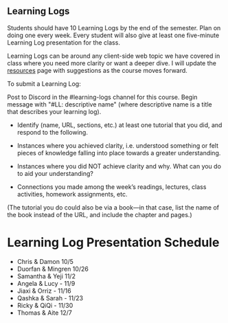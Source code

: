 ## Learning Logs

Students should have 10 Learning Logs by the end of the semester. Plan on doing one every week. Every student will also give at least one five-minute Learning Log presentation for the class.

Learning Logs can be around any client-side web topic we have covered in class where you need more clarity or want a deeper dive. I will update the [resources](resources.md) page with suggestions as the course moves forward.

To submit a Learning Log:


Post to Discord in the #learning-logs channel for this course. Begin message with "#LL: descriptive name" (where descriptive name is a title that describes your learning log).

* Identify (name, URL, sections, etc.) at least one tutorial that you did, and respond to the following.

* Instances where you achieved clarity, i.e. understood something or felt pieces of knowledge falling into place towards a greater understanding.

* Instances where you did NOT achieve clarity and why. What can you do to aid your understanding?

* Connections you made among the week’s readings, lectures, class activities, homework assignments, etc.

(The tutorial you do could also be via a book—in that case, list the name of the book instead of the URL, and include the chapter and pages.)

# Learning Log Presentation Schedule

  * Chris & Damon 10/5
  * Duorfan & Mingren 10/26
  * Samantha & Yeji 11/2
  * Angela & Lucy - 11/9
  * Jiaxi & Orriz - 11/16
  * Qashka &  Sarah - 11/23
  * Ricky & QiQi - 11/30
  * Thomas & Aite 12/7

